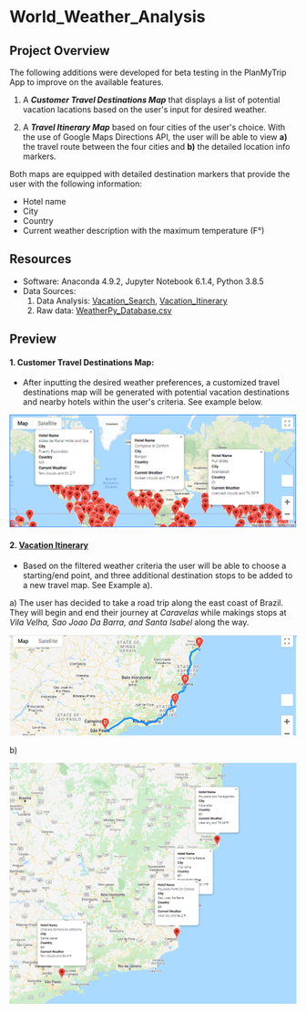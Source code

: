 # World_Weather_Analysis

## Project Overview

The following additions were developed for beta testing in the PlanMyTrip App to improve on the available features.

1. A ***Customer Travel Destinations Map*** that displays a list of potential vacation lacations based on the user's input for desired weather.  

2. A ***Travel Itinerary Map*** based on four cities of the user's choice. With the use of Google Maps Directions API, the user will be able to view **a)** the travel route between the four cities and **b)** the detailed location info markers. 

Both maps are equipped with detailed destination markers that provide the user with the following information:

- Hotel name
- City
- Country
- Current weather description with the maximum temperature (F°)


## Resources 

- Software: Anaconda 4.9.2, Jupyter Notebook 6.1.4, Python 3.8.5
- Data Sources: 
   1. Data Analysis: [Vacation_Search](Vacation_Search/Vacation_Search.ipynb), [Vacation_Itinerary](Vacation_Itinerary/Vacation_Itinerary.ipynb)
   2. Raw data: [WeatherPy_Database.csv](Weather_Database/WeatherPy_Database.csv)

## Preview

#### 1. Customer Travel Destinations Map:

- After inputting the desired weather preferences, a customized travel destinations map will be generated with potential vacation destinations and nearby hotels within the user's criteria. See example below.

<p align="center">
  <kbd><img src="Vacation_Search/WeatherPy_vacation_map.png" width="900"/><kbd>
</p>

#### 2. [Vacation Itinerary](Vacation_Itinerary/travel_df.png)

- Based on the filtered weather criteria the user will be able to choose a starting/end point, and three additional destination stops to be added to a new travel map. See Example a).

a)  The user has decided to take a road trip along the east coast of Brazil. They will begin and end their journey at *Caravelas* while makings stops at *Vila Velha, Sao Joao Da Barra, and Santa Isabel* along the way. 

<p align="center">
  <kbd><img src="Vacation_Itinerary/WeatherPy_travel_map.PNG" width="900"/><kbd>
</p>

b)
<p align="center">
  <kbd><img src="Vacation_Itinerary/WeatherPy_travel_map_markers.png" width="700"/><kbd>
</p>
